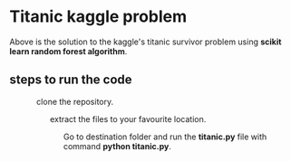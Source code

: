 <h1> Titanic kaggle problem </h1>
<p> Above is the solution to the kaggle's titanic survivor problem using <strong>scikit learn random forest algorithm</strong>.</p>

<h2>steps to run the code</h2>
<ul> 
<ul>clone the repository.
<ul>extract the files to your favourite location.
<ul>Go to destination folder and run the <strong>titanic.py</strong> file with command <strong>python titanic.py</strong>.

</ul>
